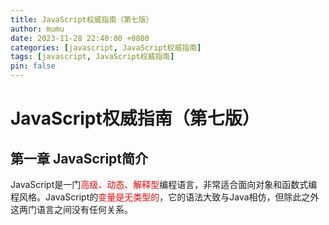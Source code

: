```yaml
---
title: JavaScript权威指南（第七版）
author: mumu
date: 2023-11-28 22:40:00 +0800
categories: [javascript, JavaScript权威指南]
tags: [javascript, JavaScript权威指南]
pin: false
---
```


# JavaScript权威指南（第七版）

## 第一章 JavaScript简介

JavaScript是一门<font color='red' style='background-color:' size=''>高级、动态、解释型</font>编程语言，非常适合面向对象和函数式编程风格。JavaScript的<font color='red' style='background-color:' size=''>变量是无类型的</font>，它的语法大致与Java相仿，但除此之外这两门语言之间没有任何关系。